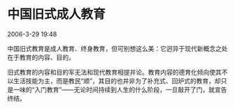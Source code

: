 # 中国旧式成人教育  

2006-3-29 19:48

中国旧式教育是成人教育、终身教育，但可别想这么美：它迥异于现代新概念之处在于教育的内容、目的。  

旧式教育的内容和目的军无法和现代教育相提并论。教育内容的德育化倾向使其不以生活技能为主，而是教民“顺”，其目的也并非为了补充式、回炉式的教育，却只是一味的“入门教育”——无论时间持续到人生的什么阶段，一旦敲开了门，就宣告终结。